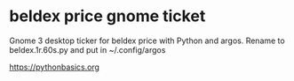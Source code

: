 # beldex price gnome ticket 

Gnome 3 desktop ticker for beldex price with Python and argos. Rename to beldex.1r.60s.py and put in ~/.config/argos

https://pythonbasics.org

